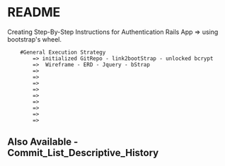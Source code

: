 # README
  Creating Step-By-Step Instructions for Authentication Rails App
    => using bootstrap's wheel. 
  
        #General Execution Strategy
            => initialized GitRepo - link2bootStrap - unlocked bcrypt 
            =>  Wireframe - ERD - Jquery - bStrap
            =>
            =>
            =>
            =>
            =>
            =>
            =>
            =>
            =>
               
  ## Also Available - Commit_List_Descriptive_History ##
  
  
